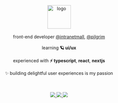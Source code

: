 
<div align="center">
  <a href="https://www.veronezi.dev">
    <img src="https://user-images.githubusercontent.com/48724782/216492736-35357d66-4002-4f1f-9529-e91dce2b377b.png" alt="logo" width=75 />
  </a>
</div>

<br />

<div align="center">
  front-end developer <a href="https://intranetmall.com.br/">@intranetmall</a>, <a href="https://thepilgrim.com.br/">@pilgrim</a>
</div>

<br />

<div align="center">
  learning <strong>🪐 ui/ux</strong>
</div>

<br />

<div align="center">
  experienced with <strong>⚡ typescript</strong>, <strong>react</strong>, <strong>nextjs</strong>
</div>

<br />

<div align="center">
  ✨ building delightful user experiences is my passion
</div>

<br />
<br />
<br />

<div align="center">
  <a href="https://www.veronezi.dev">
    <img src="https://img.shields.io/badge/website-000000.svg?style=for-the-badge&logo=amp&logoColor=white" />
  </a>
  <a href="https://www.linkedin.com/in/filipeveronezi/">
    <img src="https://img.shields.io/badge/linkedin-000000.svg?style=for-the-badge&logo=linkedin&logoColor=white" />
  </a>
  <a href="mailto:filipeseidi@hotmail.com">
    <img src="https://img.shields.io/badge/email-000000.svg?style=for-the-badge&logo=mail.ru&logoColor=white" />
  </a>
</div>
